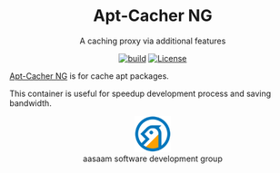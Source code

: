 <div align="center">
  <h1>
    Apt-Cacher NG
  </h1>
  <p>
    A caching proxy via additional features
  </p>
  <p>
    <a href="https://github.com/aasaam/apt-cacher-ng/actions/workflows/build.yml" target="_blank"><img src="https://github.com/aasaam/apt-cacher-ng/actions/workflows/build.yml/badge.svg" alt="build" /></a>
    <a href="https://github.com/aasaam/apt-cacher-ng/blob/master/LICENSE">
      <img alt="License" src="https://img.shields.io/github/license/aasaam/apt-cacher-ng">
    </a>
  </p>
</div>

[Apt-Cacher NG](http://www.unix-ag.uni-kl.de/~bloch/acng/) is for cache apt packages.

This container is useful for speedup development process and saving bandwidth.

<div>
  <p align="center">
    <img alt="aasaam software development group" width="64" src="https://raw.githubusercontent.com/aasaam/information/master/logo/aasaam.svg">
    <br />
    aasaam software development group
  </p>
</div>
